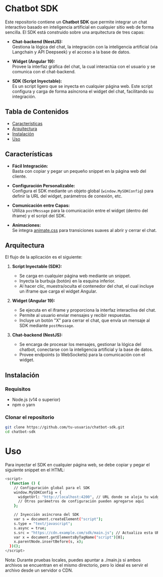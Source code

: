 # Chatbot SDK

Este repositorio contiene un **Chatbot SDK** que permite integrar un chat interactivo basado en inteligencia artificial en cualquier sitio web de forma sencilla. El SDK está construido sobre una arquitectura de tres capas:

- **Chat-backend (NestJS):**  
  Gestiona la lógica del chat, la integración con la inteligencia artificial (via Langchain y API Deepseek) y el acceso a la base de datos.

- **Widget (Angular 19):**  
  Provee la interfaz gráfica del chat, la cual interactúa con el usuario y se comunica con el chat-backend.

- **SDK (Script Inyectable):**  
  Es un script ligero que se inyecta en cualquier página web. Este script configura y carga de forma asíncrona el widget del chat, facilitando su integración.

## Tabla de Contenidos

- [Características](#características)
- [Arquitectura](#arquitectura)
- [Instalación](#instalación)
- [Uso](#uso)

## Características

- **Fácil Integración:**  
  Basta con copiar y pegar un pequeño snippet en la página web del cliente.

- **Configuración Personalizable:**  
  Configura el SDK mediante un objeto global (`window.MySDKConfig`) para definir la URL del widget, parámetros de conexión, etc.

- **Comunicación entre Capas:**  
  Utiliza `postMessage` para la comunicación entre el widget (dentro del iframe) y el script del SDK.

- **Animaciones:**  
  Se integra [animate.css](https://animate.style/) para transiciones suaves al abrir y cerrar el chat.

## Arquitectura

El flujo de la aplicación es el siguiente:

1. **Script Inyectable (SDK):**  
   - Se carga en cualquier página web mediante un snippet.
   - Inyecta la burbuja (botón) en la esquina inferior.
   - Al hacer clic, muestra/oculta el contenedor del chat, el cual incluye un iframe que carga el widget Angular.

2. **Widget (Angular 19):**  
   - Se ejecuta en el iframe y proporciona la interfaz interactiva del chat.
   - Permite al usuario enviar mensajes y recibir respuestas.
   - Incluye un botón "X" para cerrar el chat, que envía un mensaje al SDK mediante `postMessage`.

3. **Chat-backend (NestJS):**  
   - Se encarga de procesar los mensajes, gestionar la lógica del chatbot, conectarse con la inteligencia artificial y la base de datos.
   - Provee endpoints (o WebSockets) para la comunicación con el widget.

## Instalación

### Requisitos

- Node.js (v14 o superior)
- npm o yarn

### Clonar el repositorio

```bash
git clone https://github.com/tu-usuario/chatbot-sdk.git
cd chatbot-sdk
```

# Uso
Para inyectar el SDK en cualquier página web, se debe copiar y pegar el siguiente snippet en el HTML:
```bash
<script>
  (function () {
    // Configuración global para el SDK
    window.MySDKConfig = {
      widgetUrl: "http://localhost:4200", // URL donde se aloja tu widget Angular
      // Otros parámetros de configuración pueden agregarse aquí
    };

    // Inyección asíncrona del SDK
    var s = document.createElement("script");
    s.type = "text/javascript";
    s.async = true;
    s.src = "https://cdn.example.com/sdk/main.js"; // Actualiza esta URL con la ubicación real de tu bundle
    var x = document.getElementsByTagName("script")[0];
    x.parentNode.insertBefore(s, x);
  })();
</script>
```
Nota: Durante pruebas locales, puedes apuntar a ./main.js si ambos archivos se encuentran en el mismo directorio, pero lo ideal es servir el archivo desde un servidor o CDN.

